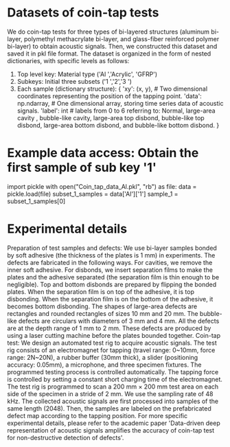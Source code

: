 # Datasets of coin-tap tests
We do coin-tap tests for three types of bi-layered structures (aluminum bi-layer, polymethyl methacrylate bi-layer, and glass-fiber reinforced polymer bi-layer) to obtain acoustic signals. Then, we constructed this dataset and saved it in pkl file format.
The dataset is organized in the form of nested dictionaries, with specific levels as follows:
1. Top level key: Material type ('Al ','Acrylic', 'GFRP')
2. Subkeys: Initial three subsets ('1 ','2','3 ')
3. Each sample (dictionary structure):
{
    'xy': (x, y),          # Two dimensional coordinates representing the position of the tapping point.
    'data': np.ndarray,     # One dimensional array, storing time series data of acoustic signals.
    'label': int            # labels from 0 to 6 referring to: Normal, large-area cavity , bubble-like cavity, large-area top disbond, bubble-like top disbond, large-area bottom disbond, and bubble-like bottom disbond.
}

# Example data access: Obtain the first sample of sub key '1'
import pickle
with open("Coin_tap_data_Al.pkl", "rb") as file:
    data = pickle.load(file)
subset_1_samples = data['Al']['1']
sample_1 = subset_1_samples[0] 

# Experimental details
Preparation of test samples and defects: We use bi-layer samples bonded by soft adhesive (the thickness of the plates is 1 mm) in experiments. The defects are fabricated in the following ways. For cavities, we remove the inner soft adhesive. For disbonds, we insert separation films to make the plates and the adhesive separated (the separation film is thin enough to be negligible). Top and bottom disbonds are prepared by flipping the bonded plates. When the separation film is on top of the adhesive, it is top disbonding. When the separation film is on the bottom of the adhesive, it becomes bottom disbonding. The shapes of large-area defects are rectangles and rounded rectangles of sizes 10 mm and 20 mm. The bubble-like defects are circulars with diameters of 3 mm and 4 mm. All the defects are at the depth range of 1 mm to 2 mm. These defects are produced by using a laser cutting machine before the plates bounded together.
Coin-tap test: We design an automated test rig to acquire acoustic signals. The test rig consists of an electromagnet for tapping (travel range: 0~10mm, force range: 2N~20N), a rubber buffer (30mm thick), a slider (positioning accuracy: 0.05mm), a microphone, and three specimen fixtures. The programmed testing process is controlled automatically. The tapping force is controlled by setting a constant short charging time of the electromagnet. The test rig is programmed to scan a 200 mm × 200 mm test area on each side of the specimen in a stride of 2 mm. We use the sampling rate of 48 kHz. The collected acoustic signals are first processed into samples of the same length (2048). Then, the samples are labeled on the prefabricated defect map according to the tapping position.
For more specific experimental details, please refer to the academic paper 'Data-driven deep representation of acoustic signals amplifies the accuracy of coin-tap test for non-destructive detection of defects'.
